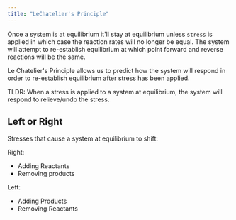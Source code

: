 ```yaml
---
title: "LeChatelier's Principle"
---
```


Once a system is at equilibrium it'll stay at equilibrium unless `stress` is applied in which case the reaction rates will no longer be equal. The system will attempt to re-establish equilibrium at which point forward and reverse reactions will be the same. 

Le Chatelier's Principle allows us to predict how the system will respond in order to re-establish equilibrium after stress has been applied.

TLDR: When a stress is applied to a system at equilibrium, the system will respond to relieve/undo the stress.

## Left or Right

Stresses that cause a system at equilibrium to shift:

Right:
- Adding Reactants
- Removing products

Left:
- Adding Products
- Removing Reactants

